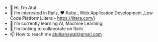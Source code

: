 - 👋 Hi, I’m Atul
- 👀 I’m interested in Rails, ❤️ Ruby , Web Application Development ,Low Code Platform(Jitera - https://jitera.com/)
- 🌱 I’m currently learning AI, Machine Learning
- 💞️ I’m looking to collaborate on Rails
- 📫 How to reach me atulkanswal@gmail.com

<!---
ak15/ak15 is a ✨ special ✨ repository because its `README.md` (this file) appears on your GitHub profile.
You can click the Preview link to take a look at your changes.
--->
